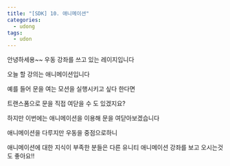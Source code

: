 ```yaml
---
title: "[SDK] 10. 애니메이션"
categories:
  - udong
tags:
  - udon
---
```



안녕하세용~~ 우동 강좌를 쓰고 있는 레이지입니다

오늘 할 강의는 애니메이션입니다

예를 들어 문을 여는 모션을 실행시키고 싶다 한다면

트랜스폼으로 문을 직접 여닫을 수 도 있겠지요?

하지만 이번에는 애니메이션을 이용해 문을 여닫아보겠습니다



애니메이션을 다루지만 우동을 중점으로하니

애니메이션에 대한 지식이 부족한 분들은 다른 유니티 애니메이션 강좌를 보고 오시는것도 좋아요!!












